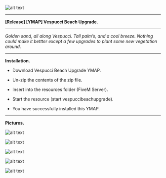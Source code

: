 ![alt text](https://forum.cfx.re/uploads/default/original/4X/b/9/3/b933959307df65b29f4f8244585dc41a1c31720a.png "Banner")

---

**[Release] [YMAP] Vespucci Beach Upgrade.**

---

*Golden sand, all along Vespucci. Tall palm’s, and a cool breeze. Nothing could make it bettter except a few upgrades to plant some new vegetation around.*

---

**Installation.**

* Download Vespucci Beach Upgrade YMAP.

* Un-zip the contents of the zip file.

* Insert into the resources folder (FiveM Server).

* Start the resource (start vespuccibeachupgrade).

* You have successfully installed this YMAP.

---

**Pictures.**

![alt text](https://forum.cfx.re/uploads/default/original/4X/b/7/2/b720a69aaac81d74cbb65bfc5dfd933ebed832bc.jpeg "1")

![alt text](https://forum.cfx.re/uploads/default/original/4X/1/4/d/14d9dbfffb9b8124e77a4aeb806b27d535ae36fa.jpeg "2")

![alt text](https://forum.cfx.re/uploads/default/original/4X/4/0/e/40ed54e38e61be0f1eb3ebfcf7ab33b566ce5015.jpeg "3")

![alt text](https://forum.cfx.re/uploads/default/original/4X/5/3/1/53116b7748423bdde627a362281d93bdda783d02.jpeg "4")

![alt text](https://forum.cfx.re/uploads/default/original/4X/f/b/1/fb10289d750ec0608cf880a81d9a24bd1d9f012d.jpeg "5")
